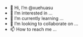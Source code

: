 - 👋 Hi, I’m @xuehuasu
- 👀 I’m interested in ...
- 🌱 I’m currently learning ...
- 💞️ I’m looking to collaborate on ...
- 📫 How to reach me ...

<!---
xuehuasu/xuehuasu is a ✨ special ✨ repository because its `README.md` (this file) appears on your GitHub profile.
You can click the Preview link to take a look at your changes.
--->
